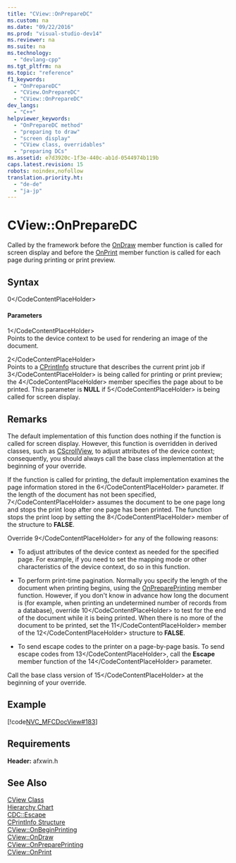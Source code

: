 ```yaml
---
title: "CView::OnPrepareDC"
ms.custom: na
ms.date: "09/22/2016"
ms.prod: "visual-studio-dev14"
ms.reviewer: na
ms.suite: na
ms.technology: 
  - "devlang-cpp"
ms.tgt_pltfrm: na
ms.topic: "reference"
f1_keywords: 
  - "OnPrepareDC"
  - "CView.OnPrepareDC"
  - "CView::OnPrepareDC"
dev_langs: 
  - "C++"
helpviewer_keywords: 
  - "OnPrepareDC method"
  - "preparing to draw"
  - "screen display"
  - "CView class, overridables"
  - "preparing DCs"
ms.assetid: e7d3920c-1f3e-440c-ab1d-0544974b119b
caps.latest.revision: 15
robots: noindex,nofollow
translation.priority.ht: 
  - "de-de"
  - "ja-jp"
---
```

# CView::OnPrepareDC
Called by the framework before the [OnDraw](../vs140/cview--ondraw.md) member function is called for screen display and before the [OnPrint](../vs140/cview--onprint.md) member function is called for each page during printing or print preview.  
  
## Syntax  
  
<CodeContentPlaceHolder>0\</CodeContentPlaceHolder>  
#### Parameters  
 <CodeContentPlaceHolder>1\</CodeContentPlaceHolder>  
 Points to the device context to be used for rendering an image of the document.  
  
 <CodeContentPlaceHolder>2\</CodeContentPlaceHolder>  
 Points to a [CPrintInfo](../vs140/cprintinfo-structure.md) structure that describes the current print job if <CodeContentPlaceHolder>3\</CodeContentPlaceHolder> is being called for printing or print preview; the <CodeContentPlaceHolder>4\</CodeContentPlaceHolder> member specifies the page about to be printed. This parameter is **NULL** if <CodeContentPlaceHolder>5\</CodeContentPlaceHolder> is being called for screen display.  
  
## Remarks  
 The default implementation of this function does nothing if the function is called for screen display. However, this function is overridden in derived classes, such as [CScrollView](../vs140/cscrollview-class.md), to adjust attributes of the device context; consequently, you should always call the base class implementation at the beginning of your override.  
  
 If the function is called for printing, the default implementation examines the page information stored in the <CodeContentPlaceHolder>6\</CodeContentPlaceHolder> parameter. If the length of the document has not been specified, <CodeContentPlaceHolder>7\</CodeContentPlaceHolder> assumes the document to be one page long and stops the print loop after one page has been printed. The function stops the print loop by setting the <CodeContentPlaceHolder>8\</CodeContentPlaceHolder> member of the structure to **FALSE**.  
  
 Override <CodeContentPlaceHolder>9\</CodeContentPlaceHolder> for any of the following reasons:  
  
-   To adjust attributes of the device context as needed for the specified page. For example, if you need to set the mapping mode or other characteristics of the device context, do so in this function.  
  
-   To perform print-time pagination. Normally you specify the length of the document when printing begins, using the [OnPreparePrinting](../vs140/cview--onprepareprinting.md) member function. However, if you don't know in advance how long the document is (for example, when printing an undetermined number of records from a database), override <CodeContentPlaceHolder>10\</CodeContentPlaceHolder> to test for the end of the document while it is being printed. When there is no more of the document to be printed, set the <CodeContentPlaceHolder>11\</CodeContentPlaceHolder> member of the <CodeContentPlaceHolder>12\</CodeContentPlaceHolder> structure to **FALSE**.  
  
-   To send escape codes to the printer on a page-by-page basis. To send escape codes from <CodeContentPlaceHolder>13\</CodeContentPlaceHolder>, call the **Escape** member function of the <CodeContentPlaceHolder>14\</CodeContentPlaceHolder> parameter.  
  
 Call the base class version of <CodeContentPlaceHolder>15\</CodeContentPlaceHolder> at the beginning of your override.  
  
## Example  
 [!code[NVC_MFCDocView#183](../vs140/codesnippet/CPP/cview--onpreparedc_1.cpp)]  
  
## Requirements  
 **Header:** afxwin.h  
  
## See Also  
 [CView Class](../vs140/cview-class.md)   
 [Hierarchy Chart](../vs140/hierarchy-chart.md)   
 [CDC::Escape](../vs140/cdc--escape.md)   
 [CPrintInfo Structure](../vs140/cprintinfo-structure.md)   
 [CView::OnBeginPrinting](../vs140/cview--onbeginprinting.md)   
 [CView::OnDraw](../vs140/cview--ondraw.md)   
 [CView::OnPreparePrinting](../vs140/cview--onprepareprinting.md)   
 [CView::OnPrint](../vs140/cview--onprint.md)